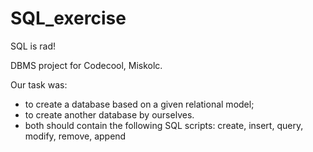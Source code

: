 # SQL_exercise
SQL is rad!

DBMS project for Codecool, Miskolc.

Our task was:
- to create a database based on a given relational model;
- to create another database by ourselves.
- both should contain the following SQL scripts: create, insert, query, modify, remove, append

